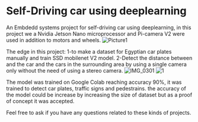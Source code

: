 # Self-Driving car using deeplearning
An Embdedd systems project for self-driving car using deeplearning, in this project we a Nvidia Jetson Nano microprocessor and Pi-camera V2 were used in addition to motors and wheels.
![Picture1](https://user-images.githubusercontent.com/43497872/148027448-5d5fb871-7518-40ee-97c1-8a348e9aafe3.png)

The edge in this project:
1-to make a dataset for Egyptian car plates manually and train SSD mobilenet V2 model.
2-Detect the distance between and the car and the cars in the surrounding area by using a single camera only without the need of using a stereo camera.
![IMG_0301](https://user-images.githubusercontent.com/43497872/148027752-ff537330-a2d6-4e84-a366-ec9054eae19f.jpg)
![1](https://user-images.githubusercontent.com/43497872/148027497-dd9de976-003a-4a56-a0de-98bdf08f7c27.jpg)

The model was trained on Google Colab reaching accuracy 90%, it was trained to detect car plates, traffic signs and pedestrains. 
the accuracy of the model could be increase by increasing the size of dataset but as a proof of concept it was accepted.

Feel free to ask if you have any questions related to these kinds of projects.




